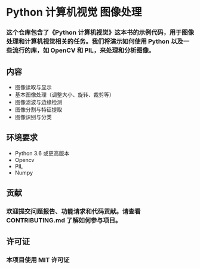 # Python 计算机视觉 图像处理


### 这个仓库包含了《Python 计算机视觉》这本书的示例代码，用于图像处理和计算机视觉相关的任务。我们将演示如何使用 Python 以及一些流行的库，如 OpenCV 和 PIL，来处理和分析图像。

## 内容

- 图像读取与显示
- 基本图像处理（调整大小、旋转、裁剪等）
- 图像滤波与边缘检测
- 图像分割与特征提取
- 图像识别与分类

## 环境要求

- Python 3.6 或更高版本
- Opencv
- PIL
- Numpy

## 贡献
### 欢迎提交问题报告、功能请求和代码贡献。请查看 CONTRIBUTING.md 了解如何参与项目。

## 许可证
### 本项目使用 MIT 许可证